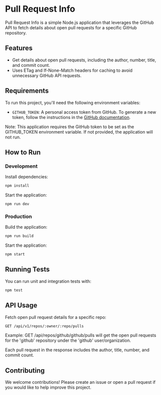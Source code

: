 # Pull Request Info

Pull Request Info is a simple Node.js application that leverages the GitHub API to fetch details about open pull requests for a specific GitHub repository.

## Features

- Get details about open pull requests, including the author, number, title, and commit count.
- Uses ETag and If-None-Match headers for caching to avoid unnecessary GitHub API requests.

## Requirements

To run this project, you'll need the following environment variables:

- `GITHUB_TOKEN`: A personal access token from GitHub. To generate a new token, follow the instructions in the [GitHub documentation](https://docs.github.com/en/github/authenticating-to-github/keeping-your-account-and-data-secure/creating-a-personal-access-token).

Note: This application requires the GitHub token to be set as the GITHUB_TOKEN environment variable. If not provided, the application will not run.

## How to Run

### Development

Install dependencies:

```bash
npm install
```

Start the application:

```bash
npm run dev
```

### Production

Build the application:

```bash
npm run build
```

Start the application:

```bash
npm start
```

## Running Tests

You can run unit and integration tests with:

```bash
npm test
```

## API Usage

Fetch open pull request details for a specific repo:

```bash
GET /api/v1/repos/:owner/:repo/pulls
```

Example: GET /api/repos/github/github/pulls will get the open pull requests for the 'github' repository under the 'github' user/organization.

Each pull request in the response includes the author, title, number, and commit count.

## Contributing
We welcome contributions! Please create an issue or open a pull request if you would like to help improve this project.